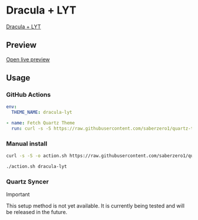 # Dracula + LYT

[Dracula + LYT](#)

## Preview

[Open live preview](https://quartz-themes.github.io/dracula-lyt/)

## Usage

### GitHub Actions

```yaml
env:
  THEME_NAME: dracula-lyt
```

```yaml
- name: Fetch Quartz Theme
  run: curl -s -S https://raw.githubusercontent.com/saberzero1/quartz-themes/master/action.sh | bash -s -- $THEME_NAME
```

### Manual install

```bash
curl -s -S -o action.sh https://raw.githubusercontent.com/saberzero1/quartz-themes/master/action.sh

./action.sh dracula-lyt
```

### Quartz Syncer

> [!IMPORTANT]
> This setup method is not yet available. It is currently being tested and will be released in the future.
